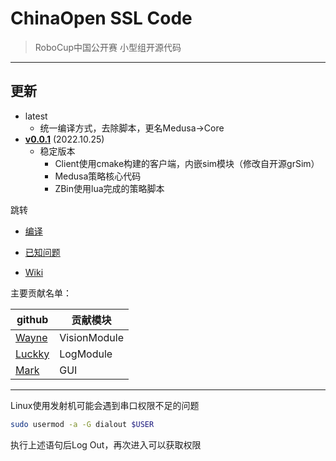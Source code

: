 # ChinaOpen SSL Code

> RoboCup中国公开赛 小型组开源代码

---
## 更新
* latest
  * 统一编译方式，去除脚本，更名Medusa->Core
* [**v0.0.1**](https://github.com/Robocup-ssl-China/rocos/releases/tag/v0.0.1) (2022.10.25)
  * 稳定版本
    * Client使用cmake构建的客户端，内嵌sim模块（修改自开源grSim）
    * Medusa策略核心代码
    * ZBin使用lua完成的策略脚本



跳转

* [编译](INSTALL.md)

* [已知问题](ISSUE.md)

* [Wiki](https://rocos.readthedocs.io/zh_CN/latest/index.html)

主要贡献名单：

| github                                 | 贡献模块     |
| -------------------------------------- | ------------ |
| [Wayne](https://github.com/zijinoier)  | VisionModule |
| [Luckky](https://github.com/guodashun) | LogModule    |
| [Mark](https://github.com/ZJUMark)     | GUI          |

-----

Linux使用发射机可能会遇到串口权限不足的问题

```bash
sudo usermod -a -G dialout $USER
```

执行上述语句后Log Out，再次进入可以获取权限
